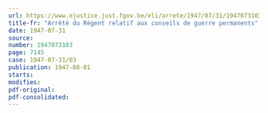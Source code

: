 ```yaml
---
url: https://www.ejustice.just.fgov.be/eli/arrete/1947/07/31/1947073103/justel
title-fr: "Arrêté du Régent relatif aux conseils de guerre permanents"
date: 1947-07-31
source:
number: 1947073103
page: 7145
case: 1947-07-31/03
publication: 1947-08-01
starts:
modifies:
pdf-original:
pdf-consolidated:
---
```


